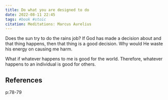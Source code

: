```yaml
---
title: Do what you are designed to do 
date: 2022-08-11 22:45
tags: #book #stoic
citation: Meditations: Marcus Aurelius
---
```


Does the sun try to do the rains job? If God has made a decision about and that thing happens, then that thing is a good decision. 
Why would He waste his energy on causing me harm.

What if whatever happens to me is good for the world. Therefore, whatever happens to an individual is good for others.

## References
p:78-79
